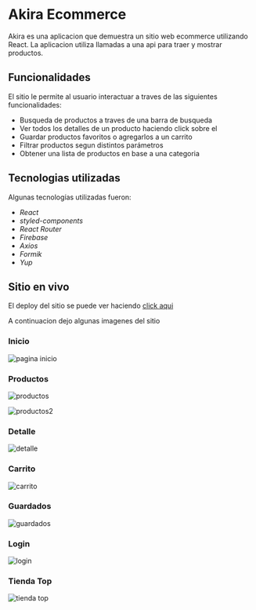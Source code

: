 # Akira Ecommerce

Akira es una aplicacion que demuestra un sitio web ecommerce utilizando React. La aplicacion utiliza llamadas a una api para traer y mostrar productos.

## Funcionalidades

El sitio le permite al usuario interactuar a traves de las siguientes funcionalidades:

- Busqueda de productos a traves de una barra de busqueda
- Ver todos los detalles de un producto haciendo click sobre el
- Guardar productos favoritos o agregarlos a un carrito
- Filtrar productos segun distintos parámetros
- Obtener una lista de productos en base a una categoria

## Tecnologias utilizadas

Algunas tecnologías utilizadas fueron:

- *React*
- *styled-components*
- *React Router*
- *Firebase*
- *Axios*
- *Formik*
- *Yup*

## Sitio en vivo

El deploy del sitio se puede ver haciendo [click aqui](https://akira-ecommerce.web.app/)

A continuacion dejo algunas imagenes del sitio

### Inicio

![pagina inicio](https://firebasestorage.googleapis.com/v0/b/akira-ecommerce.appspot.com/o/screenshots%2Finicio.png?alt=media&token=962f8fcb-2d99-4723-b776-86192e67442a)

### Productos

![productos](https://firebasestorage.googleapis.com/v0/b/akira-ecommerce.appspot.com/o/screenshots%2Fproductos1.png?alt=media&token=353bde7e-0466-43d7-90b4-71491567facb)

![productos2](https://firebasestorage.googleapis.com/v0/b/akira-ecommerce.appspot.com/o/screenshots%2Fproductos2.png?alt=media&token=bc231517-99dc-4b09-b35e-15487e12ede8)

### Detalle

![detalle](https://firebasestorage.googleapis.com/v0/b/akira-ecommerce.appspot.com/o/screenshots%2Fdetalle.png?alt=media&token=7935f5c1-2a79-4c38-94eb-c81069b7bdd2)

### Carrito

![carrito](https://firebasestorage.googleapis.com/v0/b/akira-ecommerce.appspot.com/o/screenshots%2Fcarrito.png?alt=media&token=99a25990-2949-4bc7-a004-4b99be4bb5cd)

### Guardados

![guardados](https://firebasestorage.googleapis.com/v0/b/akira-ecommerce.appspot.com/o/screenshots%2Fguardados.png?alt=media&token=eac267f1-8802-4979-b7e8-c0e5e2d8c619)

### Login

![login](https://firebasestorage.googleapis.com/v0/b/akira-ecommerce.appspot.com/o/screenshots%2Fusuario.png?alt=media&token=ed80427e-88f1-4790-801d-57bdb257ae19)

### Tienda Top
![tienda top](https://firebasestorage.googleapis.com/v0/b/akira-ecommerce.appspot.com/o/screenshots%2Ftiendatop.png?alt=media&token=fd11e053-6687-4443-8684-1c9efc301322)
